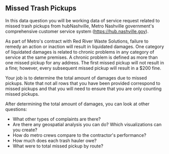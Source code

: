 ## Missed Trash Pickups

In this data question you will be working data of service request related to missed trash pickups from hubNashville, Metro Nashville government's comprehensive customer service system (https://hub.nashville.gov).

As part of Metro's contract with Red River Waste Solutions, failure to remedy an action or inaction will result in liquidated damages. One category of liquidated damages is related to chronic problems in any category of service at the same premises. A chronic problem is defined as more than one missed pickup for any address. The first missed pickup will not result in a fine; however, every subsequent missed pickup will result in a $200 fine.

Your job is to determine the total amount of damages due to missed pickups. Note that not all rows that you have been provided correspond to missed pickups and that you will need to ensure that you are only counting missed pickups.

After determining the total amount of damages, you can look at other questions:

* What other types of complaints are there?
* Are there any geospatial analysis you can do?  Which visualizations can you create?
* How do metro crews compare to the contractor's performance?
* How much does each trash hauler owe?
* What were to total missed pickup by route?


